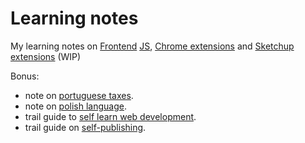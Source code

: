 # Learning notes

My learning notes on [Frontend](notes---js-frontend-frameworks.js) [JS](notes---native-methods.js), [Chrome extensions](notes---chrome-extensions.js) and [Sketchup extensions](notes---sketchup-extensions.rb) (WIP)

Bonus:

- note on [portuguese taxes](notes---portuguese-taxes.md).
- note on [polish language](notes---polish-language.rb).
- trail guide to [self learn web development](trail-guide---web-development.md).
- trail guide on [self-publishing](trail-guide---self-publishing.md).